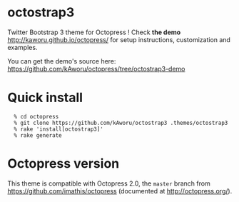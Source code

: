 octostrap3
===========

Twitter Bootstrap 3 theme for Octopress ! Check **the demo**
http://kaworu.github.io/octopress/ for setup instructions, customization and examples.

You can get the demo's source here: https://github.com/kAworu/octopress/tree/octostrap3-demo

Quick install
=============

```
  % cd octopress
  % git clone https://github.com/kAworu/octostrap3 .themes/octostrap3
  % rake 'install[octostrap3]'
  % rake generate
```

Octopress version
=================

This theme is compatible with Octopress 2.0,
the `master` branch from https://github.com/imathis/octopress
(documented at http://octopress.org/).
